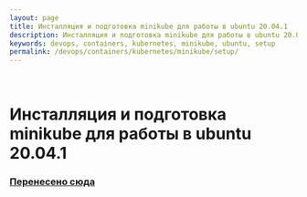 ```yaml
---
layout: page
title: Инсталляция и подготовка minikube для работы в ubuntu 20.04.1
description: Инсталляция и подготовка minikube для работы в ubuntu 20.04.1
keywords: devops, containers, kubernetes, minikube, ubuntu, setup
permalink: /devops/containers/kubernetes/minikube/setup/
---
```


<br/>

# Инсталляция и подготовка minikube для работы в ubuntu 20.04.1

### [Перенесено сюда](//docs.gitops.ru//containers/kubernetes/minikube/setup/)
